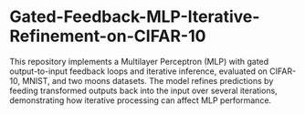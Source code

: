 # Gated-Feedback-MLP-Iterative-Refinement-on-CIFAR-10
This repository implements a Multilayer Perceptron (MLP) with gated output-to-input feedback loops and iterative inference, evaluated on CIFAR-10, MNIST, and two moons datasets. The model refines predictions by feeding transformed outputs back into the input over several iterations, demonstrating how iterative processing can affect MLP performance.
